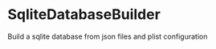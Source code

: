 SqliteDatabaseBuilder
=====================

Build a sqlite database from json files and plist configuration